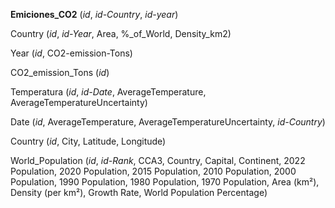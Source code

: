 **Emiciones_CO2** (_id_, _id-Country_, _id-year_)
 
Country (_id_, _id-Year_, Area, %_of_World, Density_km2)

Year (_id_, CO2-emission-Tons)

CO2_emission_Tons (_id_)


Temperatura (_id_, _id-Date_, AverageTemperature, AverageTemperatureUncertainty) 

Date (_id_, AverageTemperature, AverageTemperatureUncertainty, _id-Country_)

Country (_id_, City, Latitude, Longitude)



World_Population (_id_, _id-Rank_, CCA3, Country, Capital, Continent, 2022 Population, 2020 Population, 2015 Population, 2010 Population, 2000 Population, 1990 Population, 1980 Population, 1970 Population, Area (km²), Density (per km²), Growth Rate, World Population Percentage)